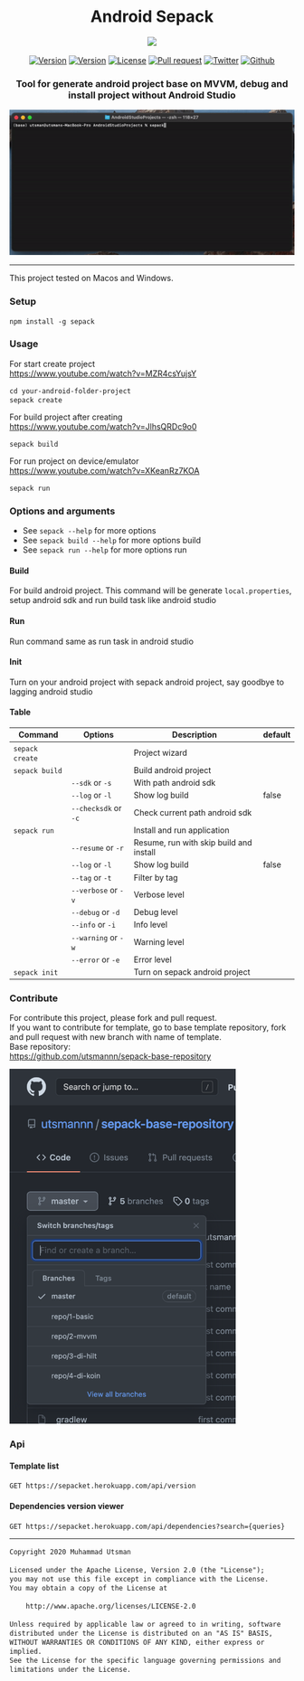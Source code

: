 <h1 align="center">
  Android Sepack
</h1>

<p align="center">
  <img src="https://images.unsplash.com/photo-1511854289476-81c95d2a62c6?ixlib=rb-1.2.1&ixid=eyJhcHBfaWQiOjEyMDd9&auto=format&fit=crop&w=800&q=80"/>
</p>

<p align="center">
  <a href="https://www.npmjs.com/package/sepack"><img alt="Version" src="https://img.shields.io/npm/v/sepack"></a>
  <a href="https://www.npmjs.com/package/sepack"><img alt="Version" src="https://img.shields.io/npm/dt/sepack?color=orange"></a>
  <a href="LICENSE"><img alt="License" src="https://img.shields.io/badge/License-Apache%202.0-blue.svg"></a>
  <a href="https://github.com/utsmannn/android-sepack/pulls"><img alt="Pull request" src="https://img.shields.io/badge/PRs-welcome-brightgreen.svg?style=flat"></a>
  <a href="https://twitter.com/utsmannn"><img alt="Twitter" src="https://img.shields.io/twitter/follow/utsmannn"></a>
  <a href="https://github.com/utsmannn"><img alt="Github" src="https://img.shields.io/github/followers/utsmannn?label=follow&style=social"></a>
  <h3 align="center">Tool for generate android project base on MVVM, debug and install project without Android Studio</h3>
</p>

<p align="center">
  <img src="img.gif"/>
</p>

---

This project tested on Macos and Windows.

### Setup

```
npm install -g sepack
```

### Usage

For start create project <br>
https://www.youtube.com/watch?v=MZR4csYujsY

```
cd your-android-folder-project
sepack create
```

For build project after creating <br>
https://www.youtube.com/watch?v=JlhsQRDc9o0

```
sepack build
```

For run project on device/emulator <br>
https://www.youtube.com/watch?v=XKeanRz7KOA

```
sepack run
```

### Options and arguments

- See `sepack --help` for more options
- See `sepack build --help` for more options build
- See `sepack run --help` for more options run

#### Build

For build android project. This command will be generate `local.properties`, setup android sdk and run build task like android studio

#### Run

Run command same as run task in android studio

#### Init

Turn on your android project with sepack android project, say goodbye to lagging android studio

#### Table

| Command         | Options              | Description                             | default |
| --------------- | -------------------- | --------------------------------------- | ------- |
| `sepack create` |                      | Project wizard                          |         |
| `sepack build`  |                      | Build android project                   |         |
|                 | `--sdk` or `-s`      | With path android sdk                   |         |
|                 | `--log` or `-l`      | Show log build                          | false   |
|                 | `--checksdk` or `-c` | Check current path android sdk          |         |
| `sepack run`    |                      | Install and run application             |         |
|                 | `--resume` or `-r`   | Resume, run with skip build and install |         |
|                 | `--log` or `-l`      | Show log build                          | false   |
|                 | `--tag` or `-t`      | Filter by tag                           |         |
|                 | `--verbose` or `-v`  | Verbose level                           |         |
|                 | `--debug` or `-d`    | Debug level                             |         |
|                 | `--info` or `-i`     | Info level                              |         |
|                 | `--warning` or `-w`  | Warning level                           |         |
|                 | `--error` or `-e`    | Error level                             |         |
| `sepack init`   |                      | Turn on sepack android project          |         |

### Contribute

For contribute this project, please fork and pull request. <br>
If you want to contribute for template, go to base template repository, fork and pull request with new branch with name of template. <br>
Base repository: <br>
https://github.com/utsmannn/sepack-base-repository

<img src="branch_template.png" width="400"/>

### Api

#### Template list

```
GET https://sepacket.herokuapp.com/api/version
```

#### Dependencies version viewer

```
GET https://sepacket.herokuapp.com/api/dependencies?search={queries}
```

---

```
Copyright 2020 Muhammad Utsman

Licensed under the Apache License, Version 2.0 (the "License");
you may not use this file except in compliance with the License.
You may obtain a copy of the License at

    http://www.apache.org/licenses/LICENSE-2.0

Unless required by applicable law or agreed to in writing, software
distributed under the License is distributed on an "AS IS" BASIS,
WITHOUT WARRANTIES OR CONDITIONS OF ANY KIND, either express or implied.
See the License for the specific language governing permissions and
limitations under the License.
```
